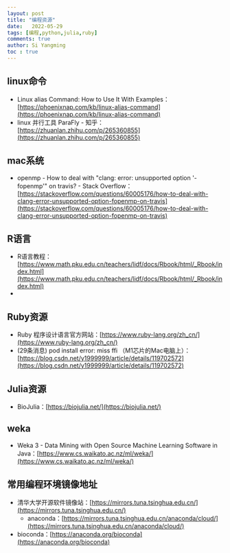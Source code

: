 ```yaml
---
layout: post
title: "编程资源"
date:   2022-05-29
tags: [编程,python,julia,ruby]
comments: true
author: Si Yangming
toc : true
---
```


## linux命令

* Linux alias Command: How to Use It With Examples：[https://phoenixnap.com/kb/linux-alias-command](https://phoenixnap.com/kb/linux-alias-command)
* linux 并行工具 ParaFly - 知乎：[https://zhuanlan.zhihu.com/p/265360855](https://zhuanlan.zhihu.com/p/265360855)

## mac系统

* openmp - How to deal with "clang: error: unsupported option '-fopenmp'" on travis? - Stack Overflow：[https://stackoverflow.com/questions/60005176/how-to-deal-with-clang-error-unsupported-option-fopenmp-on-travis](https://stackoverflow.com/questions/60005176/how-to-deal-with-clang-error-unsupported-option-fopenmp-on-travis)

## R语言

* R语言教程：[https://www.math.pku.edu.cn/teachers/lidf/docs/Rbook/html/_Rbook/index.html](https://www.math.pku.edu.cn/teachers/lidf/docs/Rbook/html/_Rbook/index.html)
* 

## Ruby资源

* Ruby 程序设计语言官方网站：[https://www.ruby-lang.org/zh_cn/](https://www.ruby-lang.org/zh_cn/)
* (29条消息) pod install error: miss ffi （M1芯片的Mac电脑上）：[https://blog.csdn.net/y1999999/article/details/119702572](https://blog.csdn.net/y1999999/article/details/119702572)

## Julia资源

* BioJulia：[https://biojulia.net/](https://biojulia.net/)

## weka

* Weka 3 - Data Mining with Open Source Machine Learning Software in Java：[https://www.cs.waikato.ac.nz/ml/weka/](https://www.cs.waikato.ac.nz/ml/weka/)

## 常用编程环境镜像地址

* 清华大学开源软件镜像站：[https://mirrors.tuna.tsinghua.edu.cn/](https://mirrors.tuna.tsinghua.edu.cn/)
  * anaconda：[https://mirrors.tuna.tsinghua.edu.cn/anaconda/cloud/](https://mirrors.tuna.tsinghua.edu.cn/anaconda/cloud/)
* bioconda：[https://anaconda.org/bioconda](https://anaconda.org/bioconda)